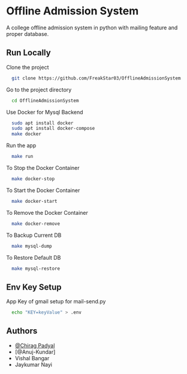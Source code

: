 
# Offline Admission System

A college offline admission system in python with mailing feature and proper database.



## Run Locally

Clone the project

```bash
  git clone https://github.com/FreakStar03/OfflineAdmissionSystem
```

Go to the project directory

```bash
  cd OfflineAdmissionSystem
```

Use Docker for Mysql Backend

```bash
  sudo apt install docker
  sudo apt install docker-compose
  make docker
```

Run the app

```bash
  make run
```

To Stop the Docker Container

```bash
  make docker-stop
```

To Start the Docker Container

```bash
  make docker-start
```


To Remove the Docker Container

```bash
  make docker-remove
```
To Backup Current DB

```bash
  make mysql-dump
```

To Restore Default DB

```bash
  make mysql-restore
```

## Env Key Setup

App Key of gmail setup for mail-send.py

```bash
  echo "KEY=keyValue" > .env
```



## Authors

- [@Chirag Padyal](https://www.github.com/octokatherine)
- [@Anuj-Kundar]
- Vishal Bangar
- Jaykumar Nayi
